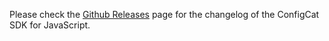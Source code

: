 Please check the [Github Releases](https://github.com/configcat/js-universal-sdk/releases) page for the changelog of the ConfigCat SDK for JavaScript.